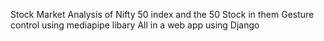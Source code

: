 Stock Market Analysis of Nifty 50 index and the 50 Stock in them 
Gesture control using mediapipe libary 
All in a web app using Django
